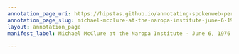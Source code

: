 ```yaml
---
annotation_page_uri: https://hipstas.github.io/annotating-spokenweb-performances/annotations/michael-mcclure-at-the-naropa-institute-june-6-1976-canvas-1-situated-voice.json
annotation_page_slug: michael-mcclure-at-the-naropa-institute-june-6-1976-canvas-1-situated-voice
layout: annotation_page
manifest_label: Michael McClure at the Naropa Institute - June 6, 1976

---
```

